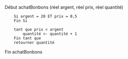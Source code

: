 Début achatBonbons (réel argent, réel prix, réel quantité)

        Si argent = 20 ET prix = 0,5
        Fin Si

        tant que prix < argent
            quantité <- quantité + 1
        Fin tant que 
        retourner quantité

Fin achatBonbons
